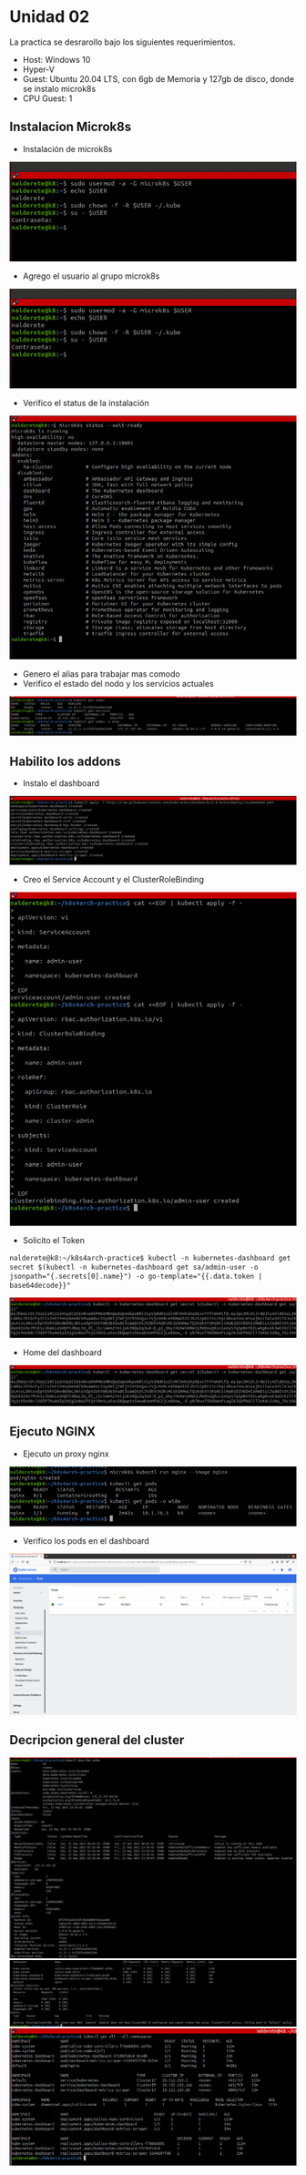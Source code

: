 # Unidad 02

La practica se desrarollo bajo los siguientes requerimientos.

- Host: Windows 10
- Hyper-V
- Guest: Ubuntu 20.04 LTS, con 6gb de Memoria y 127gb de disco, donde se instalo microk8s
- CPU Guest: 1

## Instalacion Microk8s

- Instalación de microk8s

![alt text][02]

- Agrego el usuario al grupo microk8s

![alt text][02]

- Verifico el status de la instalación 

![alt text][03]

- Genero el alias para trabajar mas comodo
- Verifico el estado del nodo y los servicios actuales

![alt text][04]

## Habilito los addons

- Instalo el dashboard

![alt text][05]

- Creo el Service Account y el ClusterRoleBinding

![alt text][06]

- Solicito el Token

```
nalderete@k8:~/k8s4arch-practice$ kubectl -n kubernetes-dashboard get secret $(kubectl -n kubernetes-dashboard get sa/admin-user -o jsonpath="{.secrets[0].name}") -o go-template="{{.data.token | base64decode}}"

```
![alt text][07]

- Home del dashboard

![alt text][07]

## Ejecuto NGINX

- Ejecuto un proxy nginx

![alt text][08]

- Verifico los pods en el dashboard

![alt text][09]

## Decripcion general del cluster

![alt text][10]
![alt text][11]
![alt text][12]

[01]: ./images/snap.PNG  "Instalación de microk8s"
[02]: ./images/addusergroup.PNG  "Agrego el usuario al grupo microk8s"
[03]: ./images/status.PNG  "Verifico el status de la instalación"
[04]: ./images/nodesservices.PNG  "Estado del nodo y los servicios actuales"
[05]: ./images/dashboard.png  "Instalo el dashboard"
[06]: ./images/serviceaccountrolebinding.png  "Service Account y el ClusterRoleBinding"
[07]: ./images/token.png  "Solicito el Token"
[08]: ./images/runnginx.png  "Ejecuto un proxy nginx"
[09]: ./images/pods.png  "Verifico los pods en el dashboard"
[10]: ./images/describe1.png  "Decribpcion de los nodos"
[11]: ./images/describe2.png  "Decribpcion de los nodos cont."
[12]: ./images/allnamespaces.png  "Verifico los namespaces"